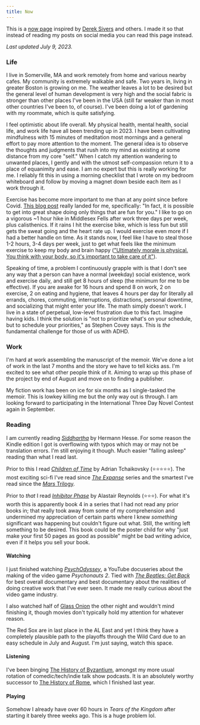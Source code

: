 ```yaml
---
title: Now
---
```


This is a [now page](https://nownownow.com/about) inspired by [Derek Sivers](https://sive.rs/nowff) and others. I made it so that instead of reading my posts on social media you can read this page instead.

*Last updated July 9, 2023.*

### Life

I live in Somerville, MA and work remotely from home and various nearby cafes. My community is extremely walkable and safe. Two years in, living in greater Boston is growing on me. The weather leaves a lot to be desired but the general level of human development is very high and the social fabric is stronger than other places I've been in the USA (still far weaker than in most other countries I've been to, of course). I've been doing a lot of gardening with my roommate, which is quite satisfying.

I feel optimistic about life overall. My physical health, mental health, social life, and work life have all been trending up in 2023. I have been cultivating mindfulness with 15 minutes of meditation most mornings and a general effort to pay more attention to the moment. The general idea is to observe the thoughts and judgments that rush into my mind as existing at some distance from my core "self." When I catch my attention wandering to unwanted places, I gently and with the utmost self-compassion return it to a place of equanimity and ease. I am no expert but this is really working for me. I reliably fit this in using a morning checklist that I wrote on my bedroom whiteboard and follow by moving a magnet down beside each item as I work through it.

Exercise has become more important to me than at any point since before Covid. [This blog post](https://www.raptitude.com/2023/04/the-best-deal-in-the-world-right-now/) really landed for me, specifically: "In fact, it is possible to get into great shape doing only things that are fun for you." I like to go on a vigorous ~1 hour hike in Middlesex Fells after work three days per week, plus calisthenics. If it rains I hit the exercise bike, which is less fun but still gets the sweat going and the heart rate up. I would exercise even more if I had a better handle on time. As it stands now, I feel like I have to steal those 1-2 hours, 3-4 days per week, just to get what feels like the minimum exercise to keep my body and brain happy (["Ultimately morale is physical. You think with your body, so it's important to take care of it"](http://paulgraham.com/greatwork.html)).

Speaking of time, a problem I continuously grapple with is that I don't see any way that a person can have a normal (weekday) social existence, work and exercise daily, and still get 8 hours of sleep (the minimum for me to be effective). If you are awake for 16 hours and spend 8 on work, 2 on exercise, 2 on eating and hygiene, that leaves 4 hours per day for literally all errands, chores, commuting, interruptions, distractions, personal downtime, and socializing that might enter your life. The math simply doesn't work. I live in a state of perpetual, low-level frustration due to this fact. Imagine having kids. I think the solution is "not to prioritize what's on your schedule, but to schedule your priorities," as Stephen Covey says. This is _the_ fundamental challenge for those of us with ADHD.

### Work

I'm hard at work assembling the manuscript of the memoir. We've done a lot of work in the last 7 months and the story we have to tell kicks ass. I'm excited to see what other people think of it. Aiming to wrap up this phase of the project by end of August and move on to finding a publisher.

My fiction work has been on ice for six months as I single-tasked the memoir. This is lowkey killing me but the only way out is through. I am looking forward to participating in the International Three Day Novel Contest again in September.

### Reading

I am currently reading [_Siddhartha_](https://www.goodreads.com/book/show/52036.Siddhartha) by Hermann Hesse. For some reason the Kindle edition I got is overflowing with typos which may or may not be translation errors. I'm still enjoying it though. Much easier "falling asleep" reading than what I read last.

Prior to this I read [_Children of Time_](https://www.goodreads.com/book/show/25499718-children-of-time) by Adrian Tchaikovsky (⭐️⭐️⭐️⭐️⭐️). The most exciting sci-fi I've read since [_The Expanse_](https://www.goodreads.com/series/56399-the-expanse) series and the smartest I've read since the [_Mars_ Trilogy](https://www.goodreads.com/series/40710-mars-trilogy).

Prior to _that_ I read [_Inhibitor Phase_](https://www.goodreads.com/en/book/show/56072402) by Alastair Reynolds (⭐️⭐️⭐️). For what it's worth this is apparently book 4 in a series that I had not read any prior books in; that really took away from some of my comprehension and undermined my appreciation of certain parts where I knew _something_ significant was happening but couldn't figure out what. Still, the writing left something to be desired. This book could be the poster child for why "just make your first 50 pages as good as possible" might be bad writing advice, even if it helps you sell your book.

#### Watching

I just finished watching [_PsychOdyssey_](https://www.youtube.com/playlist?list=PLIhLvue17Sd70y34zh2erWWpMyOnh4UN), a YouTube docuseries about the making of the video game _Psychonauts 2_. Tied with [_The Beatles: Get Back_](https://en.wikipedia.org/wiki/The_Beatles:_Get_Back) for best overall documentary and best documentary about the realities of doing creative work that I've ever seen. It made me really curious about the video game industry.

I also watched half of [Glass Onion](https://www.imdb.com/title/tt11564570/) the other night and wouldn't mind finishing it, though movies don't typically hold my attention for whatever reason.

The Red Sox are in last place in the AL East and yet I think they have a completely plausible path to the playoffs through the Wild Card due to an easy schedule in July and August. I'm just saying, watch this space.

#### Listening

I've been binging [The History of Byzantium](https://thehistoryofbyzantium.com/), amongst my more usual rotation of comedic/tech/indie talk show podcasts. It is an absolutely worthy successor to [The History of Rome](https://thehistoryofrome.typepad.com/), which I finished last year.

#### Playing

Somehow I already have over 60 hours in _Tears of the Kingdom_ after starting it barely three weeks ago. This is a huge problem lol.
